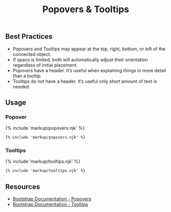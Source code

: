﻿---
title: Popovers & Tooltips
summary: Popovers & Tooltips provide additional context to users about a connected item.
tags: components
layout: guide
eleventyNavigation:
  key: Popovers & Tooltips
  parent: Components
  order: 240
  excerpt: Popovers & Tooltips provide additional context to users about a connected item.
  img: /img/illustrations/illus-popovers-tooltips.svg
---

## Best Practices

- Popovers and Tooltips may appear at the top, right, bottom, or left of the connected object.
- If space is limited, both will automatically adjust their orientation regardless of initial placement.
- Popovers have a header. It’s useful when explaining things in more detail than a tooltip.
- Tooltips do not have a header. It’s useful only short amount of text is needed.

## Usage

### Popover

{% include 'markup/popovers.njk' %}

``` html
{% include 'markup/popovers.njk' %}
```

### Tooltips

{% include 'markup/tooltips.njk' %}

``` html
{% include 'markup/tooltips.njk' %}
```

## Resources

* <a href="https://getbootstrap.com/docs/4.5/components/popovers/" target="_blank">Bootstrap Documentation - Popovers</a>
* <a href="https://getbootstrap.com/docs/4.5/components/tooltips/" target="_blank">Bootstrap Documentation - Tooltips</a>
